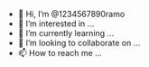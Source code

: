 - 👋 Hi, I’m @1234567890ramo
- 👀 I’m interested in ...
- 🌱 I’m currently learning ...
- 💞️ I’m looking to collaborate on ...
- 📫 How to reach me ...

<!---
1234567890ramo/1234567890ramo is a ✨ special ✨ repository because its `README.md` (this file) appears on your GitHub profile.
You can click the Preview link to take a look at your changes.
--->

